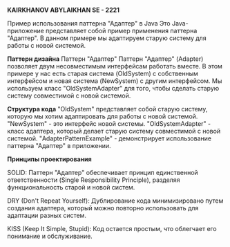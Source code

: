 **KAIRKHANOV ABYLAIKHAN SE - 2221**


Пример использования паттерна "Адаптер" в Java
Это Java-приложение представляет собой пример применения паттерна "Адаптер". В данном примере мы адаптируем старую систему для работы с новой системой.

**Паттерн дизайна**
Паттерн "Адаптер"
Паттерн "Адаптер" (Adapter) позволяет двум несовместимым интерфейсам работать вместе. В этом примере у нас есть старая система (OldSystem) с собственным интерфейсом и новая система (NewSystem) с другим интерфейсом. Мы используем класс "OldSystemAdapter" для того, чтобы сделать старую систему совместимой с новой системой.


**Структура кода**
"OldSystem" представляет собой старую систему, которую мы хотим адаптировать для работы с новой системой.
"NewSystem" - это интерфейс новой системы.
"OldSystemAdapter" - класс адаптера, который делает старую систему совместимой с новой системой.
"AdapterPatternExample" - демонстрирует использование паттерна "Адаптер" в приложении.


**Принципы проектирования**

SOLID: Паттерн "Адаптер" обеспечивает принцип единственной ответственности (Single Responsibility Principle), разделяя функциональность старой и новой систем.

DRY (Don't Repeat Yourself): Дублирование кода минимизировано путем создания адаптера, который можно повторно использовать для адаптации разных систем.

KISS (Keep It Simple, Stupid): Код остается простым, что облегчает его понимание и обслуживание.
